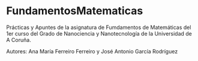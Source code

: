 # FundamentosMatematicas

Prácticas y Apuntes de la asignatura de Fumdamentos de Matemáticas del 1er curso del Grado de Nanociencia y Nanotecnología de la Universidad de A Coruña.

Autores: Ana María Ferreiro Ferreiro y José Antonio García Rodríguez
